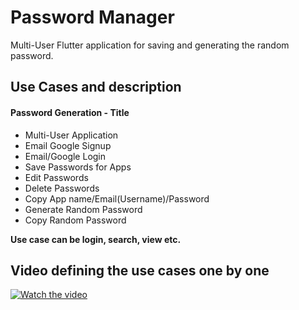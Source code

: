 # Password Manager

Multi-User Flutter application for saving and generating the random password.

## Use Cases and description

#### Password Generation - Title ####

- Multi-User Application
- Email Google Signup
- Email/Google Login
- Save Passwords for Apps
- Edit Passwords
- Delete Passwords
- Copy App name/Email(Username)/Password
- Generate Random Password 
- Copy Random Password


**Use case can be login, search, view etc.**

## Video defining the use cases one by one

[![Watch the video](https://img.youtube.com/vi/nTQUwghvy5Q/default.jpg)](https://youtu.be/nTQUwghvy5Q)
